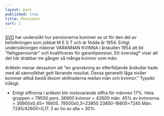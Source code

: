 ```yaml
---
layout: post
published: true
title: Pensioner
sort: 2
---
```


[SVD](http://www.svd.se/majoriteten-av-kvinnor-riskerar-fattigpension "Majoriteten av kvinnor riskerar fattigpension") har undersökt hur pensionerna kommer se ut för den del av befolkningen som jobbat M E S T och är födda år 1954. Enligt undersökningen riskerar VARANNAN KVINNA i årskullen 1954 att bli "fattigpensionär" och kvalificeras för garantipension. Ett överslag*
visar att det här drabbar tre gånger så många kvinnor som män.
 
Artikeln menar dessutom att "en granskning av efterföljande årskullar hade med all sannolikhet gett liknande resultat. Dessa generellt låga nivåer kommer alltså bestå liksom skillnaderna mellan män och kvinnor." Typsikt tråkigt.
 
 
* Enligt siffrorna i artikeln blir motsvarande siffra för männen 17%. Hela gruppen = 79500 pers. 36900 kvinnor + 42600 män. 45% av kvinnorna = 36900x0,45= 16605. 79500x0,3=23850 23850-16605=7245 Män. 7245/42600=0,17.
3 av tio av alla = 30%.
